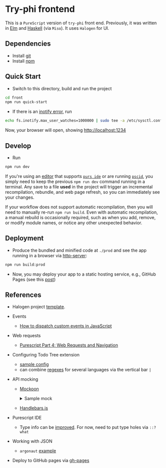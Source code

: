 # Try-phi frontend

This is a `PureScript` version of `try-phi` front end. Previously, it was written in [Elm](https://github.com/fizruk/try-phi/tree/cf29332d08376e1da90c851f5326b440ac070763) and [Haskell](https://github.com/fizruk/try-phi/commit/bc04b4d61b00f79ad7736769d1420d632e294579) (via `Miso`). It uses `Halogen` for UI.

## Dependencies

- Install [git](https://git-scm.com/book/en/v2/Getting-Started-Installing-Git)
- Install [npm](https://docs.npmjs.com/downloading-and-installing-node-js-and-npm/)

## Quick Start

- Switch to this directory, build and run the project

```sh
cd front
npm run quick-start
```

- If there is an [inotify error](https://askubuntu.com/a/1088275), run

```sh
echo fs.inotify.max_user_watches=1000000 | sudo tee -a /etc/sysctl.conf && sudo sysctl -p
```

Now, your browser will open, showing [http://localhost:1234](http://localhost:1234)

## Develop

- Run

```sh
npm run dev
```

If you're using an [editor](https://github.com/purescript/documentation/blob/master/ecosystem/Editor-and-tool-support.md#editors) that supports [`purs ide`](https://github.com/purescript/purescript/tree/master/psc-ide) or are running [`pscid`](https://github.com/kRITZCREEK/pscid), you simply need to keep the previous `npm run dev` command running in a terminal. Any save to a file **used** in the project will trigger an incremental recompilation, rebundle, and web page refresh, so you can immediately see your changes.

If your workflow does not support automatic recompilation, then you will need to manually re-run `npm run build`. Even with automatic recompilation, a manual rebuild is occasionally required, such as when you add, remove, or modify module names, or notice any other unexpected behavior.

## Deployment

* Produce the bundled and minified code at `./prod` and see the app running in a browser via [http-server](https://www.npmjs.com/package/http-server):

```sh
npm run build:prod
```

* Now, you may deploy your app to a static hosting service, e.g., GitHub Pages (see this [post](https://javascript.plainenglish.io/deploying-any-app-to-github-pages-1e8e946bf890))

## References

- Halogen project [template](https://github.com/purescript-halogen/purescript-halogen-template).

- Events

  - [How to dispatch custom events in JavaScript](https://www.educative.io/answers/how-to-dispatch-custom-events-in-javascript)

- Web requests

  - [Purescript Part 4: Web Requests and Navigation](https://mmhaskell.com/purescript-4)

- Configuring Todo Tree extension

  - [sample config](https://youtu.be/wzIcG8TdjHE)
  - can combine [regexes](https://github.com/Gruntfuggly/todo-tree/wiki/Configuration-Examples) for several languages via the vertical bar `|`

- API mocking

  - [Mockoon](https://mockoon.com/docs/latest/templating/fakerjs-helpers/)
      <details>
      <summary>Sample mock</summary>
      
      ```javascript
      {{setVar 'arr' (array 'eo' 'original_term' 'whnf' 'nf' 'cbn_reduction' 'cbn_with_tap' 'cbn_with_graph')}}
      {{setVar 'p' (len arr)}}
      {
      "editor": "eo",
      "newCode": "{{faker 'random.alphaNumeric' 100}}",
      "tabs": { {{#each arr}}"{{this}}":"{{faker 'random.alphaNumeric' 25}}"{{#if (lt @index 6)}}, {{/if}}{{/each}} }
      }
      ```
      </details>
  - [Handlebars.js](https://handlebarsjs.com/api-reference/data-variables.html#root)

- Purescript IDE

  - Type info can be [improved](https://github.com/purescript/purescript/issues/3670#issuecomment-567151050). For now, need to put type holes via `::?what`

- Working with JSON

  - `argonaut` [example](https://pursuit.purescript.org/packages/purescript-argonaut-codecs/9.0.0/docs/Data.Argonaut.Decode.Combinators#v:defaultField)

- Deploy to GitHub pages via [gh-pages](https://www.npmjs.com/package/gh-pages)
